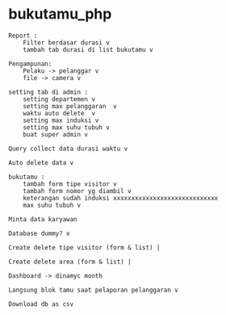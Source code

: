 # bukutamu_php

	Report :
		Filter berdasar durasi v
		tambah tab durasi di list bukutamu v

	Pengampunan:
		Pelaku -> pelanggar v
		file -> camera v

	setting tab di admin :
		setting departemen v
		setting max pelanggaran  v
		waktu auto delete  v
		setting max induksi v
		setting max suhu tubuh v
		buat super admin v
		
	Query collect data durasi waktu v

	Auto delete data v

	bukutamu :
		tambah form tipe visitor v
		tambah form nomor yg diambil v
		keterangan sudah induksi xxxxxxxxxxxxxxxxxxxxxxxxxxxxx
		max suhu tubuh v

	Minta data karyawan

	Database dummy? x

	Create delete tipe visitor (form & list) |

	Create delete area (form & list) |

	Dashboard -> dinamyc month

	Langsung blok tamu saat pelaporan pelanggaran v

	Download db as csv 





